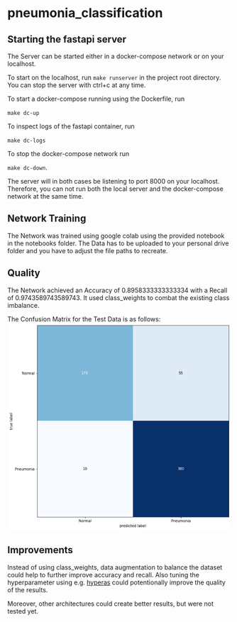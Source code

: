 # pneumonia_classification

## Starting the fastapi server
The Server can be started either in a docker-compose network or on your localhost.

To start on the localhost, run `make runserver` in the project root directory.
You can stop the server with ctrl+c at any time.

To start a docker-compose running using the Dockerfile, run 

`make dc-up`

To inspect logs of the fastapi container, run 

`make dc-logs`

To stop the docker-compose network run 

`make dc-down`.

The server will in both cases be listening to port 8000 on your localhost.
Therefore, you can not run both the local server and the docker-compose network at the same time.

## Network Training
The Network was trained using google colab using the provided notebook in the notebooks folder.
The Data has to be uploaded to your personal drive folder and you have to adjust the file paths to recreate.

## Quality
The Network achieved an Accuracy of 0.8958333333333334 with a Recall of 0.9743589743589743.
It used class_weights to combat the existing class imbalance.

The Confusion Matrix for the Test Data is as follows:
![image info](./images/cm.png)

## Improvements
Instead of using class_weights, data augmentation to balance the dataset could help to further improve accuracy and recall.
Also tuning the hyperparameter using e.g. [hyperas](https://github.com/maxpumperla/hyperas) could potentionally improve the quality of the results.

Moreover, other architectures could create better results, but were not tested yet.
